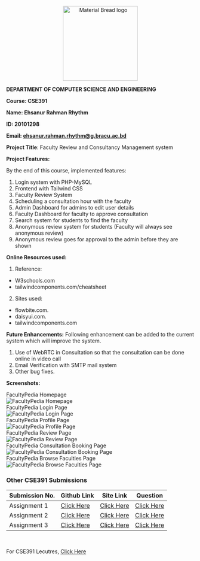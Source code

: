 <p align="center" style="margin-bottom: 0px !important;">
  <img width="200" src="https://upload.wikimedia.org/wikipedia/commons/thumb/1/1a/Brac_University_Logo.png/432px-Brac_University_Logo.png" alt="Material Bread logo" align="center">
</p>

**DEPARTMENT OF COMPUTER SCIENCE AND ENGINEERING**

**Course: CSE391**

**Name: Ehsanur Rahman Rhythm**

**ID: 20101298**

**Email: ehsanur.rahman.rhythm@g.bracu.ac.bd**

**Project Title**: Faculty Review and Consultancy Management system

**Project Features:**

By the end of this course, implemented features:

1. Login system with PHP-MySQL
2. Frontend with Tailwind CSS
3. Faculty Review System
4. Scheduling a consultation hour with the faculty
5. Admin Dashboard for admins to edit user details
6. Faculty Dashboard for faculty to approve consultation
7. Search system for students to find the faculty
8. Anonymous review system for students (Faculty will always see anonymous review)
9. Anonymous review goes for approval to the admin before they are shown


**Online Resources used:** 

1. Reference:

* W3schools.com
* tailwindcomponents.com/cheatsheet

2. Sites used:
  - flowbite.com.
  - daisyui.com.
  - tailwindcomponents.com

**Future Enhancements:** Following enhancement can be added to the current system which will improve the system.
1. Use of WebRTC in Consultation so that the consultation can be done online in video call
2. Email Verification with SMTP mail system
3. Other bug fixes.

**Screenshots:**
<br>
<figcaption>FacultyPedia Homepage</figcaption>
<img src="https://i.vgy.me/J1s2O9.png" alt="FacultyPedia Homepage" style=""/><br>
<figcaption>FacultyPedia Login Page</figcaption>
<img src="https://i.vgy.me/MA1yq7.png" alt="FacultyPedia Login Page" style=""/><br>
<figcaption>FacultyPedia Profile Page</figcaption>
<img src="https://i.vgy.me/ge5UIZ.png" alt="FacultyPedia Profile Page" style=""/><br>
<figcaption>FacultyPedia Review Page</figcaption>
<img src="https://i.vgy.me/q6gHlb.png" alt="FacultyPedia Review Page" style=""/><br>
<figcaption>FacultyPedia Consultation Booking Page</figcaption>
<img src="https://i.vgy.me/NzxeQi.png" alt="FacultyPedia Consultation Booking Page" style=""/><br>
<figcaption>FacultyPedia Browse Faculties Page</figcaption>
<img src="https://i.vgy.me/fscS1M.png" alt="FacultyPedia Browse Faculties Page" style=""/><br>



### Other CSE391 Submissions

| **Submission No.** | Github Link | Site Link | Question |
| ----------- | ----------- | ----------- | ----------- |
| Assignment 1 | [Click Here](https://github.com/errhythm/CSE391A1) | [Click Here](https://errhythm.github.io/CSE391A1) | [Click Here](https://github.com/errhythm/CSE391A1/blob/master/Assignment%201.pdf) |
| Assignment 2 | [Click Here](https://github.com/errhythm/CSE391A2) | [Click Here](https://errhythm.github.io/CSE391A2) | [Click Here](https://github.com/errhythm/CSE391A2/blob/main/Assignment%202.pdf) |
| Assignment 3 | [Click Here](https://github.com/errhythm/CSE391A3) | [Click Here](https://cse391.rhyst.art) | [Click Here](https://github.com/errhythm/CSE391A3/blob/main/Question.pdf) |




<br>

For CSE391 Lecutres, [Click Here](https://github.com/iamraufu/BRACUCSE391/tree/main/Lecture)
